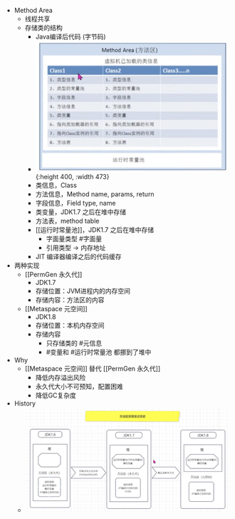 - Method Area
	- 线程共享
	- 存储类的结构
		- Java编译后代码 (字节码)
		- ![image.png](../assets/image_1698202142456_0.png){:height 400, :width 473}
		- 类信息，Class
		- 方法信息，Method name, params, return
		- 字段信息，Field type, name
		- 类变量，JDK1.7 之后在堆中存储
		- 方法表，method table
		- [[运行时常量池]]，JDK1.7 之后在堆中存储
			- 字面量类型 #字面量
			- 引用类型 -> 内存地址
		- JIT 编译器编译之后的代码缓存
- 两种实现
	- [[PermGen 永久代]]
		- JDK1.7
		- 存储位置：JVM进程内的内存空间
		- 存储内容：方法区的内容
	- [[Metaspace 元空间]]
		- JDK1.8
		- 存储位置：本机内存空间
		- 存储内容
			- 只存储类的 #元信息
			- #变量和 #运行时常量池 都挪到了堆中
- Why
	- [[Metaspace 元空间]] 替代 [[PermGen 永久代]]
		- 降低内存溢出风险
		- 永久代大小不可预知，配置困难
		- 降低GC复杂度
- History
	- ![image.png](../assets/image_1698203030131_0.png)
